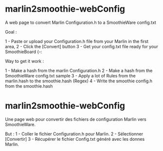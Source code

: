 # marlin2smoothie-webConfig
A web page to convert Marlin Configuration.h to a SmoothieWare config.txt

Goal :

1 - Paste or upload your Configuration.h file from your Marlin in the first area,
2 - Click the [Convert] button
3 - Get your config.txt file ready for your SmoothieBoard (-:

Way to get it work :

1 - Make a hash from the marlin Configuration.h
2 - Make a hash from the SmoothieWare config.txt sample
3 - Apply a lot of Rules from the marlin.hash to the smoothie.hash (Regex)
4 - Write the smoothie config.h from the smoothie.hash


# marlin2smoothie-webConfig
Une page web pour convertir des fichiers de configuration Marlin vers SmoothieWare.

But :
1 - Coller le fichier Configuration.h pour Marlin.
2 - Sélectionner [Convertir]
3 - Récupérer le fichier Config.txt généré avec les donnes Marlin.
